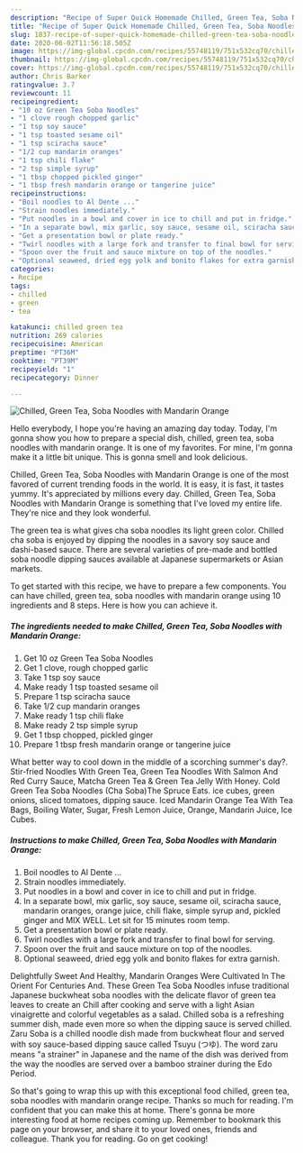```yaml
---
description: "Recipe of Super Quick Homemade Chilled, Green Tea, Soba Noodles with Mandarin Orange"
title: "Recipe of Super Quick Homemade Chilled, Green Tea, Soba Noodles with Mandarin Orange"
slug: 1837-recipe-of-super-quick-homemade-chilled-green-tea-soba-noodles-with-mandarin-orange
date: 2020-06-02T11:56:18.505Z
image: https://img-global.cpcdn.com/recipes/55748119/751x532cq70/chilled-green-tea-soba-noodles-with-mandarin-orange-recipe-main-photo.jpg
thumbnail: https://img-global.cpcdn.com/recipes/55748119/751x532cq70/chilled-green-tea-soba-noodles-with-mandarin-orange-recipe-main-photo.jpg
cover: https://img-global.cpcdn.com/recipes/55748119/751x532cq70/chilled-green-tea-soba-noodles-with-mandarin-orange-recipe-main-photo.jpg
author: Chris Barker
ratingvalue: 3.7
reviewcount: 11
recipeingredient:
- "10 oz Green Tea Soba Noodles"
- "1 clove rough chopped garlic"
- "1 tsp soy sauce"
- "1 tsp toasted sesame oil"
- "1 tsp sciracha sauce"
- "1/2 cup mandarin oranges"
- "1 tsp chili flake"
- "2 tsp simple syrup"
- "1 tbsp chopped pickled ginger"
- "1 tbsp fresh mandarin orange or tangerine juice"
recipeinstructions:
- "Boil noodles to Al Dente ..."
- "Strain noodles immediately."
- "Put noodles in a bowl and cover in ice to chill and put in fridge."
- "In a separate bowl, mix garlic, soy sauce, sesame oil, sciracha sauce, mandarin oranges, orange juice, chili flake, simple syrup and, pickled ginger and MIX WELL. Let sit for 15 minutes room temp."
- "Get a presentation bowl or plate ready."
- "Twirl noodles with a large fork and transfer to final bowl for serving."
- "Spoon over the fruit and sauce mixture on top of the noodles."
- "Optional seaweed, dried egg yolk and bonito flakes for extra garnish."
categories:
- Recipe
tags:
- chilled
- green
- tea

katakunci: chilled green tea 
nutrition: 269 calories
recipecuisine: American
preptime: "PT36M"
cooktime: "PT39M"
recipeyield: "1"
recipecategory: Dinner

---
```



![Chilled, Green Tea, Soba Noodles with Mandarin Orange](https://img-global.cpcdn.com/recipes/55748119/751x532cq70/chilled-green-tea-soba-noodles-with-mandarin-orange-recipe-main-photo.jpg)

Hello everybody, I hope you're having an amazing day today. Today, I'm gonna show you how to prepare a special dish, chilled, green tea, soba noodles with mandarin orange. It is one of my favorites. For mine, I'm gonna make it a little bit unique. This is gonna smell and look delicious.

Chilled, Green Tea, Soba Noodles with Mandarin Orange is one of the most favored of current trending foods in the world. It is easy, it is fast, it tastes yummy. It's appreciated by millions every day. Chilled, Green Tea, Soba Noodles with Mandarin Orange is something that I've loved my entire life. They're nice and they look wonderful.

The green tea is what gives cha soba noodles its light green color. Chilled cha soba is enjoyed by dipping the noodles in a savory soy sauce and dashi-based sauce. There are several varieties of pre-made and bottled soba noodle dipping sauces available at Japanese supermarkets or Asian markets.


To get started with this recipe, we have to prepare a few components. You can have chilled, green tea, soba noodles with mandarin orange using 10 ingredients and 8 steps. Here is how you can achieve it.

<!--inarticleads1-->

##### The ingredients needed to make Chilled, Green Tea, Soba Noodles with Mandarin Orange:

1. Get 10 oz Green Tea Soba Noodles
1. Get 1 clove, rough chopped garlic
1. Take 1 tsp soy sauce
1. Make ready 1 tsp toasted sesame oil
1. Prepare 1 tsp sciracha sauce
1. Take 1/2 cup mandarin oranges
1. Make ready 1 tsp chili flake
1. Make ready 2 tsp simple syrup
1. Get 1 tbsp chopped, pickled ginger
1. Prepare 1 tbsp fresh mandarin orange or tangerine juice


What better way to cool down in the middle of a scorching summer&#39;s day?. Stir-fried Noodles With Green Tea, Green Tea Noodles With Salmon And Red Curry Sauce, Matcha Green Tea &amp; Green Tea Jelly With Honey. Cold Green Tea Soba Noodles (Cha Soba)The Spruce Eats. ice cubes, green onions, sliced tomatoes, dipping sauce. Iced Mandarin Orange Tea With Tea Bags, Boiling Water, Sugar, Fresh Lemon Juice, Orange, Mandarin Juice, Ice Cubes. 

<!--inarticleads2-->

##### Instructions to make Chilled, Green Tea, Soba Noodles with Mandarin Orange:

1. Boil noodles to Al Dente ...
1. Strain noodles immediately.
1. Put noodles in a bowl and cover in ice to chill and put in fridge.
1. In a separate bowl, mix garlic, soy sauce, sesame oil, sciracha sauce, mandarin oranges, orange juice, chili flake, simple syrup and, pickled ginger and MIX WELL. Let sit for 15 minutes room temp.
1. Get a presentation bowl or plate ready.
1. Twirl noodles with a large fork and transfer to final bowl for serving.
1. Spoon over the fruit and sauce mixture on top of the noodles.
1. Optional seaweed, dried egg yolk and bonito flakes for extra garnish.


Delightfully Sweet And Healthy, Mandarin Oranges Were Cultivated In The Orient For Centuries And. These Green Tea Soba Noodles infuse traditional Japanese buckwheat soba noodles with the delicate flavor of green tea leaves to create an Chill after cooking and serve with a light Asian vinaigrette and colorful vegetables as a salad. Chilled soba is a refreshing summer dish, made even more so when the dipping sauce is served chilled. Zaru Soba is a chilled noodle dish made from buckwheat flour and served with soy sauce-based dipping sauce called Tsuyu (つゆ). The word zaru means &#34;a strainer&#34; in Japanese and the name of the dish was derived from the way the noodles are served over a bamboo strainer during the Edo Period. 

So that's going to wrap this up with this exceptional food chilled, green tea, soba noodles with mandarin orange recipe. Thanks so much for reading. I'm confident that you can make this at home. There's gonna be more interesting food at home recipes coming up. Remember to bookmark this page on your browser, and share it to your loved ones, friends and colleague. Thank you for reading. Go on get cooking!
